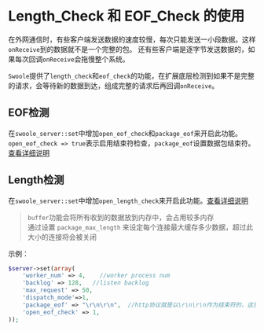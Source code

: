 # Length_Check 和 EOF_Check 的使用

在外网通信时，有些客户端发送数据的速度较慢，每次只能发送一小段数据。这样`onReceive`到的数据就不是一个完整的包。
还有些客户端是逐字节发送数据的，如果每次回调`onReceive`会拖慢整个系统。

`Swoole`提供了`length_check`和`eof_check`的功能，在扩展底层检测到如果不是完整的请求，会等待新的数据到达，组成完整的请求后再回调`onReceive`。

EOF检测
-----
在`swoole_server::set`中增加`open_eof_check`和`package_eof`来开启此功能。`open_eof_check => true`表示启用结束符检查，`package_eof`设置数据包结束符。[查看详细说明](https://wiki.swoole.com/wiki/page/224.html)

Length检测
----
在`swoole_server::set`中增加`open_length_check`来开启此功能。[查看详细说明](https://wiki.swoole.com/wiki/page/287.html)

> `buffer`功能会将所有收到的数据放到内存中，会占用较多内存  
> 通过设置 `package_max_length` 来设定每个连接最大缓存多少数据，超过此大小的连接将会被关闭   

示例：
```php
$server->set(array(
    'worker_num' => 4,    //worker process num
    'backlog' => 128,   //listen backlog
    'max_request' => 50,
    'dispatch_mode'=>1,
    'package_eof' => "\r\n\r\n",  //http协议就是以\r\n\r\n作为结束符的，这里也可以使用二进制内容
    'open_eof_check' => 1,
));
```
